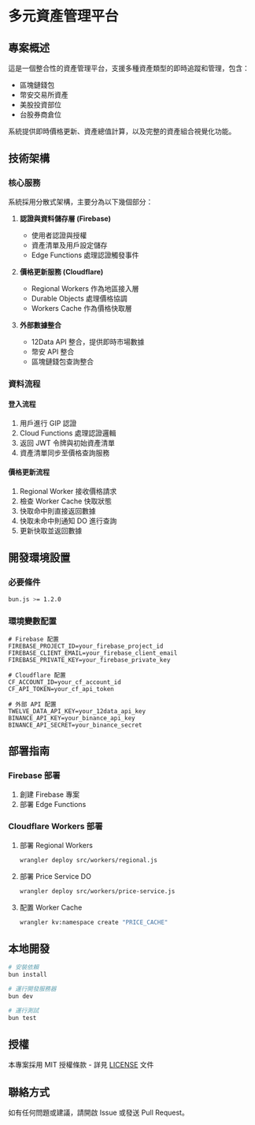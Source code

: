 # 多元資產管理平台

## 專案概述
這是一個整合性的資產管理平台，支援多種資產類型的即時追蹤和管理，包含：
- 區塊鏈錢包
- 幣安交易所資產
- 美股投資部位
- 台股券商倉位

系統提供即時價格更新、資產總值計算，以及完整的資產組合視覺化功能。

## 技術架構 

### 核心服務
系統採用分散式架構，主要分為以下幾個部分：

1. **認證與資料儲存層 (Firebase)**
   - 使用者認證與授權
   - 資產清單及用戶設定儲存
   - Edge Functions 處理認證觸發事件

2. **價格更新服務 (Cloudflare)**
   - Regional Workers 作為地區接入層
   - Durable Objects 處理價格協調
   - Workers Cache 作為價格快取層

3. **外部數據整合**
   - 12Data API 整合，提供即時市場數據
   - 幣安 API 整合
   - 區塊鏈錢包查詢整合

### 資料流程

#### 登入流程
1. 用戶進行 GIP 認證
2. Cloud Functions 處理認證邏輯
3. 返回 JWT 令牌與初始資產清單
4. 資產清單同步至價格查詢服務

#### 價格更新流程
1. Regional Worker 接收價格請求
2. 檢查 Worker Cache 快取狀態
3. 快取命中則直接返回數據
4. 快取未命中則通知 DO 進行查詢
5. 更新快取並返回數據

## 開發環境設置

### 必要條件
```bash
bun.js >= 1.2.0
```

### 環境變數配置
```env
# Firebase 配置
FIREBASE_PROJECT_ID=your_firebase_project_id
FIREBASE_CLIENT_EMAIL=your_firebase_client_email
FIREBASE_PRIVATE_KEY=your_firebase_private_key

# Cloudflare 配置
CF_ACCOUNT_ID=your_cf_account_id
CF_API_TOKEN=your_cf_api_token

# 外部 API 配置
TWELVE_DATA_API_KEY=your_12data_api_key
BINANCE_API_KEY=your_binance_api_key
BINANCE_API_SECRET=your_binance_secret
```

## 部署指南

### Firebase 部署
1. 創建 Firebase 專案
2. 部署 Edge Functions

### Cloudflare Workers 部署
1. 部署 Regional Workers
   ```bash
   wrangler deploy src/workers/regional.js
   ```
2. 部署 Price Service DO
   ```bash
   wrangler deploy src/workers/price-service.js
   ```
3. 配置 Worker Cache
   ```bash
   wrangler kv:namespace create "PRICE_CACHE"
   ```

## 本地開發
```bash
# 安裝依賴
bun install

# 運行開發服務器
bun dev

# 運行測試
bun test
```

## 授權
本專案採用 MIT 授權條款 - 詳見 [LICENSE](LICENSE) 文件

## 聯絡方式
如有任何問題或建議，請開啟 Issue 或發送 Pull Request。